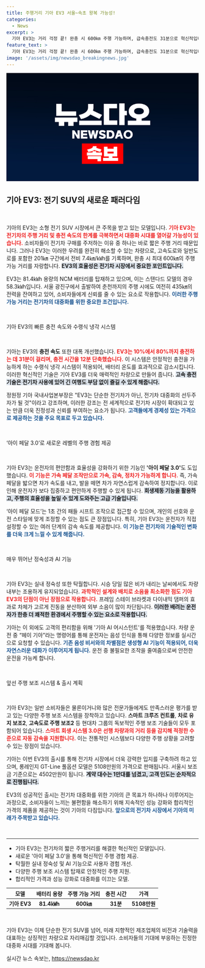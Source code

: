 ```yaml
---
title: 주행거리 기아 EV3 서울~속초 왕복 가능성!
categories:
  - News
excerpt: >
  기아 EV3는 거리 걱정 끝! 완충 시 600㎞ 주행 가능하며, 급속충전도 31분으로 혁신적입니다. 아이 페달 3.0 기능으로 편리한 운전을 체험하고, AI 음성비서와 함께 더 스마트한 드라이빙을 즐겨보세요!
feature_text: >
  기아 EV3는 거리 걱정 끝! 완충 시 600㎞ 주행 가능하며, 급속충전도 31분으로 혁신적입니다. 아이 페달 3.0 기능으로 편리한 운전을 체험하고, AI 음성비서와 함께 더 스마트한 드라이빙을 즐겨보세요!
image: '/assets/img/newsdao_breakingnews.jpg'
---
```


<p><img src="/assets/img/newsdao_breakingnews.jpg" alt="ranknews 속보" /></p>

<h2 data-ke-size="size26">기아 EV3: 전기 SUV의 새로운 패러다임</h2>

<p data-ke-size="size16">&nbsp;</p>

<p>기아의 EV3는 소형 전기 SUV 시장에서 큰 주목을 받고 있는 모델입니다. <b><span style="color: #ee2323;">기아 EV3는 전기차의 주행 거리 및 충전 속도의 한계를 극복하면서 대중화 시대를 열어갈 가능성이 있습니다.</span></b> 소비자들이 전기차 구매를 주저하는 이유 중 하나는 바로 짧은 주행 거리 때문입니다. 그러나 EV3는 이러한 우려를 완전히 해소할 수 있는 차량으로, 고속도로와 일반도로를 포함한 201㎞ 구간에서 전비 7.4㎞/㎾h를 기록하며, 완충 시 최대 600㎞의 주행 가능 거리를 자랑합니다. <b><span style="background-color: #21538527;">EV3의 효율성은 전기차 시장에서 중요한 포인트입니다.</span></b> </p>

<p>EV3는 81.4㎾h 용량의 NCM 배터리를 탑재하고 있으며, 이는 스탠다드 모델의 경우 58.3㎾h입니다. 서울 광진구에서 출발하여 춘천까지의 주행 시에도 여전히 435㎞의 전력을 잔여하고 있어, 소비자들에게 신뢰를 줄 수 있는 요소로 작용합니다. <b><span style="color: #1a5490;">이러한 주행 가능 거리는 전기차의 대중화를 위한 중요한 조건입니다.</span></b></p>

<p data-ke-size="size16">&nbsp;</p>

<p>기아 EV3의 빠른 충전 속도와 수랭식 냉각 시스템</p>

<p data-ke-size="size16">&nbsp;</p>

<p>기아는 EV3의 <b>충전 속도</b> 또한 대폭 개선했습니다. <b><span style="color: #ee2323;">EV3는 10%에서 80%까지 충전하는 데 31분이 걸리며, 충전 시간을 12분 단축했습니다.</span></b> 이 시스템은 안정적인 충전을 가능하게 하는 수랭식 냉각 시스템이 적용되어, 배터리 온도를 효과적으로 감소시킵니다. 이러한 혁신적인 기술은 기아 EV3를 더욱 매력적인 차량으로 만들어 줍니다. <b><span style="background-color: #21538527;">고속 충전 기술은 전기차 사용에 있어 긴 여행도 부담 없이 즐길 수 있게 해줍니다.</span></b></p>

<p>정원정 기아 국내사업본부장은 "EV3는 단순한 전기차가 아닌, 전기차 대중화의 선두주자가 될 것"이라고 강조하며, 이러한 강조는 전 세계적으로 전기차 시장이 확대되고 있는 만큼 더욱 진정성과 신뢰를 부여하는 요소가 됩니다. <b><span style="color: #1a5490;">고객들에게 경제성 있는 가격으로 제공하는 것을 주요 목표로 두고 있습니다.</span></b></p>

<p data-ke-size="size16">&nbsp;</p>

<p>‘아이 페달 3.0’로 새로운 레벨의 주행 경험 제공</p>

<p data-ke-size="size16">&nbsp;</p>

<p>기아 EV3는 운전자의 편안함과 효율성을 강화하기 위한 기능인 <b>'아이 페달 3.0'</b>도 도입했습니다. <b><span style="color: #ee2323;">이 기능은 가속 페달 조작만으로 가속, 감속, 정차가 가능하게 합니다.</span></b> 즉, 가속 페달을 밟으면 차가 속도를 내고, 발을 떼면 차가 자연스럽게 감속하여 정지합니다. 이로 인해 운전자가 보다 집중하고 편안하게 주행할 수 있게 됩니다. <b><span style="background-color: #21538527;">회생제동 기능을 활용하고, 주행의 효율성을 높일 수 있게 도와주는 고급 기술입니다.</span></b></p>

<p>‘아이 페달 모드’는 1초 간의 패들 시프트 조작으로 접근할 수 있으며, 개인의 선호와 운전 스타일에 맞게 조정할 수 있는 점도 큰 장점입니다. 특히, 기아 EV3는 운전자가 직접 설정할 수 있는 여러 단계의 감속 속도를 제공합니다. <b><span style="color: #1a5490;">이 기능은 전기차의 기술적인 변화를 더욱 크게 느낄 수 있게 해줍니다.</span></b></p>

<p data-ke-size="size16">&nbsp;</p>

<p>매우 뛰어난 정숙성과 AI 기능</p>

<p data-ke-size="size16">&nbsp;</p>

<p>기아 EV3는 실내 정숙성 또한 탁월합니다. 시승 당일 많은 비가 내리는 날씨에서도 차량 내부는 조용하게 유지되었습니다. <b><span style="color: #ee2323;">과학적인 설계와 배치로 소음을 최소화한 점도 기아 EV3의 단점이 아닌 장점으로 작용합니다.</span></b> 프레임 스테이 브라켓과 다이내믹 댐퍼의 효과로 차체가 고르게 진동을 분산하여 외부 소음이 많이 차단됩니다. <b><span style="background-color: #21538527;">이러한 배려는 운전자가 한층 더 쾌적한 환경에서 주행할 수 있는 요소로 작용합니다.</span></b></p>

<p>기아는 이 외에도 고객의 편리함을 위해 '기아 AI 어시스턴트'를 적용했습니다. 차량 운전 중 “헤이 기아”라는 명령어를 통해 운전자는 음성 인식을 통해 다양한 정보를 실시간으로 요청할 수 있습니다. <b><span style="color: #1a5490;">기존 음성 비서와의 차별점은 생성형 AI 기능이 적용되어, 더욱 자연스러운 대화가 이루어지게 됩니다.</span></b> 운전 중 불필요한 조작을 줄여줌으로써 안전한 운전을 가능케 합니다.</p>

<p data-ke-size="size16">&nbsp;</p>

<p>앞선 주행 보조 시스템 &amp; 출시 계획</p>

<p data-ke-size="size16">&nbsp;</p>

<p>기아 EV3는 일반 소비자들은 물론이거니와 많은 전문가들에게도 만족스러운 평가를 받고 있는 다양한 주행 보조 시스템을 장착하고 있습니다. <b>스마트 크루즈 컨트롤</b>, <b>차로 유지 보조2</b>, <b>고속도로 주행 보조2</b> 등 현대차 그룹의 독보적인 주행 보조 기술들이 모두 포함되어 있습니다. <b><span style="color: #ee2323;">스마트 회생 시스템 3.0은 선행 차량과의 거리 등을 감지해 적정한 수준으로 자동 감속을 지원합니다.</span></b> 이는 전통적인 시스템보다 다양한 주행 상황을 고려할 수 있는 장점이 있습니다.</p>

<p>기아는 이번 EV3의 출시를 통해 전기차 시장에서 더욱 강력한 입지를 구축하려 하고 있으며, 롱레인지 GT-Line 풀옵션 모델은 5108만원의 가격으로 판매됩니다. 서울시 보조금 기준으로는 4502만원이 됩니다. <b><span style="background-color: #21538527;"> 계약 대수는 1만대를 넘겼고, 고객 인도는 순차적으로 진행됩니다.</span></b></p>

<p>EV3의 성공적인 출시는 전기차 대중화를 위한 기아의 큰 목표가 하나하나 이루어지는 과정으로, 소비자들이 느끼는 불편함을 해소하기 위해 지속적인 성능 강화와 합리적인 가격의 제품을 제공하는 것이 기아의 다짐입니다. <b><span style="color: #1a5490;">앞으로의 전기차 시장에서 기아의 미래가 주목받고 있습니다.</span></b></p>

<p data-ke-size="size16">&nbsp;</p> 

<hr>

<ul>
    <li>기아 EV3는 전기차의 짧은 주행거리를 해결한 혁신적인 모델입니다.</li> 
    <li>새로운 '아이 페달 3.0'을 통해 혁신적인 주행 경험 제공.</li>
    <li>탁월한 실내 정숙성 및 AI 기능으로 사용자 경험 개선.</li>
    <li>다양한 주행 보조 시스템 탑재로 안정적인 주행 지원.</li>
    <li>합리적인 가격과 성능 강화로 대중화를 이끄는 모델.</li>
</ul>

<table>
    <thead>
        <tr>
            <th style="text-align: center;"><b>모델</b></th>
            <th style="text-align: center;"><b>배터리 용량</b></th>
            <th style="text-align: center;"><b>주행 가능 거리</b></th>
            <th style="text-align: center;"><b>충전 시간</b></th>
            <th style="text-align: center;"><b>가격</b></th>
        </tr>
    </thead>
    <tbody>
        <tr>
            <td style="text-align: center; height: 17px;"><b>기아 EV3</b></td>
            <td style="text-align: center; height: 17px;"><b>81.4㎾h</b></td>
            <td style="text-align: center; height: 17px;"><b>600㎞</b></td>
            <td style="text-align: center; height: 17px;"><b>31분</b></td>
            <td style="text-align: center; height: 17px;"><b>5108만원</b></td>
        </tr>
    </tbody>
</table>

<p data-ke-size="size16">&nbsp;</p> 

<p>기아 EV3는 이제 단순한 전기 SUV를 넘어, 미래 지향적인 제조업체의 비전과 기술력을 대표하는 상징적인 차량으로 자리매김할 것입니다. 소비자들의 기대에 부응하는 진정한 대중화 시대를 기대해 봅니다.</p>
실시간 뉴스 속보는, <a href="https://newsdao.kr" rel="dofollow">https://newsdao.kr</a>


